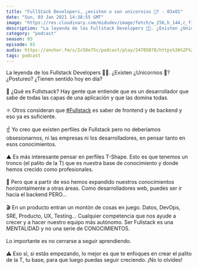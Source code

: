 ```yaml
---
title: "FullStack Developers, ¿existen o son unicornios 🦄? - 03x01"
date: "Sun, 03 Jan 2021 14:38:55 GMT"
image: "https://res.cloudinary.com/midudev/image/fetch/w_256,h_144,c_fill,f_auto/https://d3t3ozftmdmh3i.cloudfront.net/production/podcast_uploaded_episode/7340239/7340239-1609684744349-67039142a4e7a.jpg"
description: "La leyenda de los Fullstack Developers 👨‍💻. ¿Existen ¿Unicornios 🦄? ¿Postureo? ¿Tienen sentido hoy en día?"
category: "podcast"
season: 03
episode: 01
audio: https://anchor.fm/s/2c58e75c/podcast/play/24705878/https%3A%2F%2Fd3ctxlq1ktw2nl.cloudfront.net%2Fstaging%2F2021-0-3%2F42214f70-223f-578c-91c5-ded4ee817354.m4a
tags: podcast
---
```


<p>La leyenda de los Fullstack Developers 👨‍💻. ¿Existen ¿Unicornios 🦄? ¿Postureo? ¿Tienen sentido hoy en día?<br>
<br>
🤔 ¿Qué es Fullstsack? Hay gente que entiende que es un desarrollador que sabe de todas las capas de una aplicación y que las domina todas.<br>
<br>
⚛️ Otros consideran que <a href="https://www.linkedin.com/feed/hashtag/?keywords=fullstack&amp;highlightedUpdateUrns=urn%3Ali%3Aactivity%3A6751505810834120704">#Fullstack</a> es saber de frontend y de backend y eso ya es suficiente.<br>
<br>
☝️ Yo creo que existen perfiles de Fullstack pero no deberíamos obsesionarnos, ni las empresas ni los desarrolladores, en pensar tanto en esos conocimientos.<br>
<br>
▲ Es más interesante pensar en perfiles T-Shape. Esto es que tenemos un tronco (el palito de la T) que es nuestra base de conocimiento y donde hemos crecido como profesionales.<br>
<br>
🤯 Pero que a partir de eso hemos expandido nuestros conocimientos horizontalmente a otras áreas. Como desarrolladores web, puedes ser ir hacia el backend PERO...<br>
<br>
🎬 En un producto entran un montón de cosas en juego. Datos, DevOps, SRE, Producto, UX, Testing... Cualquier competencia que nos ayude a crecer y a hacer nuestro equipo más autónomo. Ser Fullstack es una MENTALIDAD y no una serie de CONOCIMIENTOS.<br>
<br>
Lo importante es no cerrarse a seguir aprendiendo.<br>
<br>
⚠️ Eso sí, si estás empezando, lo mejor es que te enfoques en crear el palito de la T, tu base, para que luego puedas seguir creciendo. ¡No lo olvides!</p>

